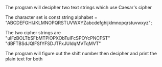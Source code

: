 The program will decipher two text strings which use Caesar's cipher

The character set is const string alphabet = "ABCDEFGHIJKLMNOPQRSTUVWXYZabcdefghijklmnopqrstuvwxyz";

The two cipher strings are "uIFzBOLTbSFbMTPlOPXObTuIFcSPOYcPNCFST" "dBFTBSdJQIFSfYFSDJTFxJUIdqMVTqMVT"

The program will figure out the shift number then decipher and print the plain text for both
